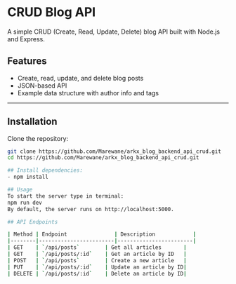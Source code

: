 # CRUD Blog API

A simple CRUD (Create, Read, Update, Delete) blog API built with Node.js and Express.

## Features
- Create, read, update, and delete blog posts
- JSON-based API
- Example data structure with author info and tags

---

## Installation

Clone the repository:
```bash
git clone https://github.com/Marewane/arkx_blog_backend_api_crud.git
cd https://github.com/Marewane/arkx_blog_backend_api_crud.git

## Install dependencies:
- npm install

## Usage
To start the server type in terminal:
npm run dev
By default, the server runs on http://localhost:5000.

## API Endpoints

| Method | Endpoint               | Description            |
|--------|------------------------|------------------------|
| GET    | `/api/posts`        | Get all articles       |
| GET    | `/api/posts/:id`    | Get an article by ID   |
| POST   | `/api/posts`        | Create a new article   |
| PUT    | `/api/posts/:id`    | Update an article by ID|
| DELETE | `/api/posts/:id`    | Delete an article by ID|
